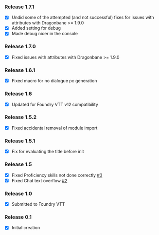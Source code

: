 ### Release 1.7.1
- [x] Undid some of the attempted (and not successful) fixes for issues with attributes with Dragonbane >= 1.9.0
- [x] Added setting for debug
- [x] Made debug nicer in the console

### Release 1.7.0
- [x] Fixed issues with attributes with Dragonbane >= 1.9.0

### Release 1.6.1
- [x] Fixed macro for no dialogue pc generation

### Release 1.6
- [x] Updated for Foundry VTT v12 compatibility

### Release 1.5.2
- [x] Fixed accidental removal of module import

### Release 1.5.1
- [x] Fix for evaluating the title before init

### Release 1.5
- [x] Fixed Proficiency skills not done correctly [#3](https://github.com/bithir/dragonbane-bithir-mod/issues/3)
- [x] Fixed Chat text overflow [#2](https://github.com/bithir/dragonbane-bithir-mod/issues/2)
### Release 1.0
- [x] Submitted to Foundry VTT
### Release 0.1
- [x] Initial creation
